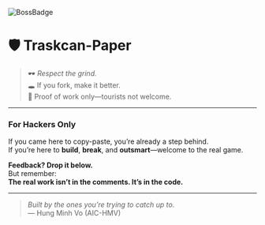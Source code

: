 ![BossBadge](https://img.shields.io/badge/BOSS-HungMinhVo-black?style=for-the-badge&logo=github)

# 🛡️ Traskcan-Paper

> 🕶️ _Respect the grind._  
> 🕳️ If you fork, make it better.  
> 🪪 Proof of work only—tourists not welcome.

---

### For Hackers Only

If you came here to copy-paste, you’re already a step behind.  
If you’re here to **build**, **break**, and **outsmart**—welcome to the real game.

**Feedback? Drop it below.**  
But remember:  
**The real work isn’t in the comments. It’s in the code.**

---
> *Built by the ones you’re trying to catch up to.*  
> — Hung Minh Vo (AIC-HMV)
